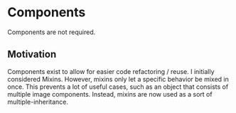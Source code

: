 # Components
Components are not required.

## Motivation
Components exist to allow for easier code refactoring / reuse. I initially considered Mixins.
However, mixins only let a specific behavior be mixed in once. This prevents a lot of useful cases,
such as an object that consists of multiple image components. Instead, mixins are now used as a sort of multiple-inheritance.
